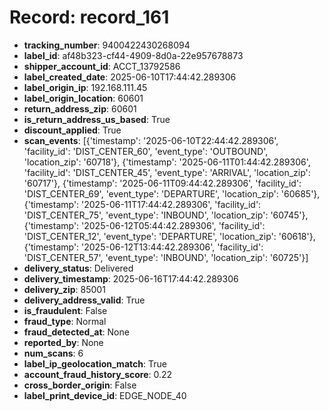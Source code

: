 # Record: record_161

- **tracking_number**: 9400422430268094
- **label_id**: af48b323-cf44-4909-8d0a-22e957678873
- **shipper_account_id**: ACCT_13792586
- **label_created_date**: 2025-06-10T17:44:42.289306
- **label_origin_ip**: 192.168.111.45
- **label_origin_location**: 60601
- **return_address_zip**: 60601
- **is_return_address_us_based**: True
- **discount_applied**: True
- **scan_events**: [{'timestamp': '2025-06-10T22:44:42.289306', 'facility_id': 'DIST_CENTER_60', 'event_type': 'OUTBOUND', 'location_zip': '60718'}, {'timestamp': '2025-06-11T01:44:42.289306', 'facility_id': 'DIST_CENTER_45', 'event_type': 'ARRIVAL', 'location_zip': '60717'}, {'timestamp': '2025-06-11T09:44:42.289306', 'facility_id': 'DIST_CENTER_69', 'event_type': 'DEPARTURE', 'location_zip': '60685'}, {'timestamp': '2025-06-11T17:44:42.289306', 'facility_id': 'DIST_CENTER_75', 'event_type': 'INBOUND', 'location_zip': '60745'}, {'timestamp': '2025-06-12T05:44:42.289306', 'facility_id': 'DIST_CENTER_12', 'event_type': 'DEPARTURE', 'location_zip': '60618'}, {'timestamp': '2025-06-12T13:44:42.289306', 'facility_id': 'DIST_CENTER_57', 'event_type': 'INBOUND', 'location_zip': '60725'}]
- **delivery_status**: Delivered
- **delivery_timestamp**: 2025-06-16T17:44:42.289306
- **delivery_zip**: 85001
- **delivery_address_valid**: True
- **is_fraudulent**: False
- **fraud_type**: Normal
- **fraud_detected_at**: None
- **reported_by**: None
- **num_scans**: 6
- **label_ip_geolocation_match**: True
- **account_fraud_history_score**: 0.22
- **cross_border_origin**: False
- **label_print_device_id**: EDGE_NODE_40